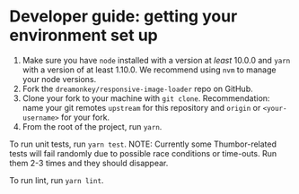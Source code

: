 # Developer guide: getting your environment set up

1. Make sure you have `node` installed with a version at _least_ 10.0.0 and `yarn` with a version
   of at least 1.10.0. We recommend using `nvm` to manage your node versions.
2. Fork the `dreamonkey/responsive-image-loader` repo on GitHub.
3. Clone your fork to your machine with `git clone`.
   Recommendation: name your git remotes `upstream` for this repository
   and `origin` or `<your-username>` for your fork.
4. From the root of the project, run `yarn`.

To run unit tests, run `yarn test`.
NOTE: Currently some Thumbor-related tests will fail randomly due to possible race conditions or time-outs.
Run them 2-3 times and they should disappear.

To run lint, run `yarn lint`.
